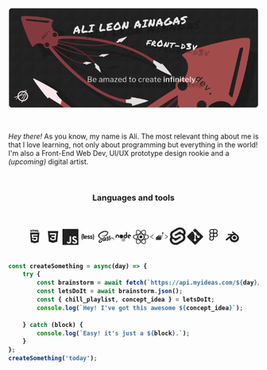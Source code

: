 #

![MYBANNER](ALABANNER.png)

</br>

_Hey there!_ As you know, my name is Alí. The most relevant thing about me is that I love learning, not only about programming but everything in the world! I'm also a Front-End Web Dev, UI/UX prototype design rookie and a _(upcoming)_ digital artist.

</br>

<center><h3><strong>Languages and tools<strong><h3></center>

</br>

<center>
<svg xmlns="http://www.w3.org/2000/svg" width="33" height="33" viewBox="0 0 33 33" fill="none"><path d="M17.6 4.8L18.6 6.3 19.5 4.8V6.8H20.8V2.8H19.5L18.6 4.3 17.8 2.8H16.3V6.8H17.6V4.8ZM24.7 6.8V5.5H22.8V2.8H21.5V6.8H24.7ZM13.2 6.8H14.6V4.2H15.8V2.8H12V4.2H13.2V6.8ZM9 5.5H10.2V6.8H11.5V2.8H10.2V4.2H9V2.8H7.6V6.8H9V5.5ZM6.8 8.2L8.4 27.4 16.2 29.5 23.9 27.4 25.5 8.2H6.8ZM21.9 14.3H12.8L13.1 16.7H21.6L21 24 16.2 25.4 11.4 24 11 20.2H13.4L13.5 22.2 16.2 22.8 18.8 22.2 19.1 19.1H10.8L10.2 12H22.2L21.9 14.3V14.3Z" fill="#222"/></svg>
<svg xmlns="http://www.w3.org/2000/svg" width="32" height="32" viewBox="0 0 32 32" fill="none"><path d="M5.6 4.2H26.4L24.5 25.6 16 28 7.5 25.6 5.6 4.2ZM22.5 8.6L9.5 8.6 9.7 11.2 19.7 11.2 19.5 13.9H12.9L13.1 16.4H19.2L18.9 19.9 16 20.7 13.1 19.9 12.9 17.8H10.3L10.6 21.6 16 23.3 21.3 21.8 22.5 8.6V8.6Z" fill="#222"/></svg>
<svg xmlns="http://www.w3.org/2000/svg" width="32" height="32" viewBox="0 0 32 32" fill="none"><path d="M0 0H32V32H0V0ZM8.4 26.8C9.3 28.6 10.8 29.5 12.9 29.5 14.3 29.5 15.4 29.1 16.2 28.4 17 27.6 17.4 26.5 17.4 25V14.7H14.4V24.9C14.4 26.2 13.9 26.8 12.8 26.8 12.1 26.8 11.4 26.3 10.8 25.3L8.4 26.8ZM19 26.4C20.1 28.5 21.9 29.5 24.5 29.5 26 29.5 27.2 29.1 28.1 28.4 29 27.6 29.5 26.6 29.5 25.3 29.5 24.1 29.2 23.2 28.5 22.5 27.9 21.8 26.9 21.2 25.5 20.6L24.8 20.3C24.1 20 23.6 19.7 23.3 19.5 23.1 19.2 22.9 18.9 22.9 18.4 22.9 18.1 23 17.8 23.3 17.5 23.5 17.3 23.9 17.2 24.3 17.2 25.2 17.2 25.8 17.6 26.3 18.4L28.6 16.9C27.7 15.3 26.3 14.5 24.3 14.5 23 14.5 21.9 14.9 21.1 15.6 20.3 16.4 19.9 17.3 19.9 18.5 19.9 19.7 20.2 20.6 20.8 21.3 21.4 21.9 22.4 22.5 23.6 23L24.3 23.3C24.9 23.6 25.3 23.8 25.5 23.9 25.8 24 26 24.2 26.2 24.5 26.4 24.7 26.5 25 26.5 25.3 26.5 25.8 26.3 26.1 26 26.4 25.6 26.7 25.1 26.8 24.5 26.8 23.2 26.8 22.2 26.2 21.5 25L19 26.4Z" fill="#222"/></svg>
<svg xmlns="http://www.w3.org/2000/svg" width="32" height="32" viewBox="0 0 32 32" fill="none"><path d="M28.2 14.5C28.2 13.6 28.3 13.1 28.3 12.2 28.3 10.8 27.8 10.3 26.6 10.3H25.8V11.3H26C26.6 11.3 26.8 11.5 26.8 12.2 26.8 12.9 26.7 13.6 26.7 14.4 26.7 15.4 27 15.8 27.7 15.9V16C27 16.1 26.7 16.5 26.7 17.5 26.7 18.3 26.8 19 26.8 19.7 26.8 20.4 26.6 20.6 26 20.6V20.6H25.8V21.7H26.6C27.8 21.7 28.3 21.2 28.3 19.8 28.3 18.9 28.2 18.4 28.2 17.5 28.2 17.1 28.5 16.6 29.3 16.6V15.4C28.5 15.4 28.2 14.9 28.2 14.5V14.5ZM23.8 15.8C23.1 15.5 22.5 15.4 22.5 14.9 22.5 14.6 22.8 14.4 23.3 14.4 23.7 14.4 24.2 14.6 24.7 15L25.5 13.8C25 13.4 24.3 12.9 23.2 12.9 21.8 12.9 20.7 13.8 20.7 15 20.7 16.1 21.7 16.6 22.5 16.9 23.2 17.2 23.8 17.4 23.8 17.8 23.8 18.2 23.6 18.4 23 18.4 22.4 18.4 21.9 18.2 21.3 17.7L20.4 19C21.1 19.5 22.1 19.9 22.9 19.9 24.6 19.9 25.6 19 25.6 17.8 25.6 16.6 24.6 16.1 23.8 15.8ZM8.8 18.3C8.7 18.3 8.5 18.1 8.5 17.7V10.3H5.4C4.2 10.3 3.7 10.8 3.7 12.2 3.7 13.1 3.8 13.6 3.8 14.5 3.8 14.9 3.5 15.4 2.7 15.4V16.6C3.5 16.6 3.8 17.1 3.8 17.5 3.8 18.4 3.7 18.8 3.7 19.8 3.7 21.2 4.2 21.7 5.4 21.7H6.2V20.7H6C5.4 20.7 5.2 20.4 5.2 19.7 5.2 19 5.3 18.4 5.3 17.6 5.3 16.6 5 16.2 4.3 16V15.9C5 15.8 5.3 15.4 5.3 14.4 5.3 13.6 5.2 13 5.2 12.2 5.2 11.5 5.4 11.3 6 11.3H6.5V17.6C6.5 18.9 7 19.8 8.3 19.8 8.8 19.8 9.1 19.8 9.3 19.7L9.1 18.2C9 18.3 8.9 18.3 8.8 18.3V18.3ZM18.5 15.8C17.8 15.5 17.2 15.4 17.2 14.9 17.2 14.6 17.5 14.4 17.9 14.4 18.4 14.4 18.9 14.6 19.3 15L20.2 13.8C19.7 13.4 18.9 12.9 17.9 12.9 16.4 12.9 15.4 13.8 15.4 15 15.4 16.1 16.4 16.6 17.2 16.9 17.8 17.2 18.5 17.4 18.5 17.8 18.5 18.2 18.2 18.4 17.6 18.4 17.1 18.4 16.5 18.2 16 17.7L15.1 19C15.8 19.5 16.8 19.9 17.6 19.9 19.3 19.9 20.3 19 20.3 17.8 20.3 16.6 19.3 16.1 18.5 15.8V15.8ZM12 12.9C10.4 12.9 8.9 14.3 9 16.4 9 18.5 10.4 19.8 12.3 19.8 13 19.8 13.9 19.5 14.6 19.1L13.9 17.9C13.5 18.2 13 18.3 12.5 18.3 11.6 18.3 11 17.9 10.8 16.9H14.8C14.8 16.7 14.8 16.4 14.8 16.1 14.8 14.3 13.9 12.9 12 12.9V12.9ZM10.8 15.7C10.9 14.8 11.4 14.4 12.1 14.4 12.8 14.4 13.2 14.9 13.2 15.7H10.8Z" fill="#222"/></svg>
<svg xmlns="http://www.w3.org/2000/svg" width="33" height="33" viewBox="0 0 33 33" fill="none"><g clip-path="url(#clip0)"><path d="M15.8 22.9C15.8 22.9 15.8 23 15.8 22.9V22.9ZM28.3 18.6C27.3 18.6 26.3 18.8 25.4 19.2 25.1 18.6 24.8 18.1 24.8 17.7 24.7 17.3 24.6 17 24.7 16.5 24.8 15.9 25.1 15.2 25.1 15.1 25.1 15 25 14.8 24.4 14.8 23.7 14.8 23.2 14.9 23.1 15.1 23 15.4 22.9 15.7 22.8 16 22.7 16.6 21.5 18.7 20.9 19.8 20.7 19.4 20.5 19 20.4 18.7 20.4 18.2 20.3 18 20.4 17.4 20.4 16.9 20.8 16.1 20.8 16.1 20.8 16 20.7 15.7 20 15.7 19.4 15.7 18.8 15.8 18.8 16 18.7 16.2 18.6 16.6 18.5 17 18.4 17.4 16.8 20.8 16.4 21.7 16.2 22.2 16 22.6 15.9 22.8 15.9 22.9 15.9 22.9 15.8 22.9 15.9 22.9 15.9 22.9 15.9 22.9 15.8 23.1 15.7 23.2 15.7 23.2V23.2C15.6 23.4 15.5 23.5 15.5 23.5 15.4 23.5 15.4 23.1 15.5 22.5 15.7 21.3 16.3 19.4 16.3 19.4 16.3 19.3 16.4 19 15.9 18.8 15.5 18.7 15.3 18.9 15.2 18.9 15.2 18.9 15.2 19 15.2 19 15.2 19 15.7 16.9 14.2 16.9 13.3 16.9 12 17.9 11.4 18.8 11 19.1 10.1 19.5 9.2 20L8.2 20.6C8.2 20.6 8.1 20.5 8.1 20.5 6.3 18.6 3 17.2 3.2 14.7 3.2 13.7 3.5 11.3 9.5 8.3 14.4 5.9 18.3 6.5 19 8 20 10.2 16.9 14.1 11.8 14.7 9.9 14.9 8.9 14.1 8.6 13.9 8.4 13.6 8.3 13.6 8.2 13.6 8 13.7 8.2 14 8.2 14.1 8.4 14.5 9 15.2 10.1 15.6 11 15.9 13.3 16 16 15 19.1 13.8 21.5 10.5 20.8 7.7 20.1 4.9 15.4 3.9 11 5.5 8.3 6.5 5.5 7.9 3.5 9.8 1 12.1 0.6 14.1 0.8 14.9 1.4 17.9 5.4 19.8 7 21.2L6.8 21.3C6 21.7 2.9 23.4 2.1 25.1 1.3 27 2.3 28.4 2.9 28.6 5 29.2 7.2 28.1 8.3 26.4 9.5 24.7 9.3 22.5 8.8 21.4 8.8 21.4 8.8 21.4 8.8 21.4 9.4 21 10 20.7 10.6 20.4 10.4 20.9 10.3 21.6 10.2 22.5 10.1 23.6 10.5 25 11.1 25.6 11.4 25.8 11.7 25.8 11.9 25.8 12.6 25.8 12.9 25.3 13.2 24.6 13.7 23.7 14 22.8 14 22.8 14 22.8 13.6 25.4 14.9 25.4 15.3 25.4 15.8 24.8 16 24.5V24.5C16 24.5 16 24.5 16 24.4 16.1 24.3 16.1 24.3 16.1 24.3V24.3C16.3 24 16.7 23.2 17.4 22 18.2 20.4 18.9 18.4 18.9 18.4 19 18.8 19.1 19.3 19.2 19.7 19.4 20.2 19.7 20.7 19.9 21.2 19.7 21.5 19.6 21.6 19.6 21.6 19.6 21.6 19.6 21.6 19.6 21.6 19.5 21.8 19.3 22 19.1 22.2 18.5 23 17.7 23.9 17.6 24.1 17.5 24.4 17.5 24.6 17.8 24.8 17.9 24.9 18.2 25 18.5 24.9 19.1 24.9 19.5 24.8 19.7 24.7 20.1 24.5 20.4 24.4 20.7 24.1 21.4 23.7 21.7 23 21.7 22.1 21.7 21.7 21.5 21.2 21.3 20.7 21.4 20.7 21.5 20.6 21.5 20.5 22.2 19.5 22.7 18.5 23.3 17.5 23.3 17.9 23.4 18.3 23.6 18.7 23.7 19.2 23.9 19.6 24.1 20 23.2 20.8 22.6 21.7 22.4 22.2 22.1 23.3 22.4 23.8 22.9 23.9 23.1 23.9 23.5 23.8 23.8 23.7 24.1 23.6 24.5 23.4 24.8 23.2 25.5 22.7 26.1 22.1 26 21.2 26 20.8 25.9 20.4 25.8 20 26.5 19.7 27.6 19.5 28.9 19.7 31.6 20 32.2 21.7 32.1 22.4 32 23.2 31.4 23.6 31.2 23.7 31 23.8 30.9 23.9 31 23.9 31 24.1 31.1 24.1 31.2 24 31.5 24 32.7 23.5 32.8 22.1 32.8 20.4 31.2 18.5 28.3 18.6L28.3 18.6ZM6.8 25.8C5.9 26.8 4.6 27.2 4.1 26.9 3.5 26.5 3.7 25 4.9 24 5.5 23.3 6.4 22.7 7 22.3 7.2 22.3 7.4 22.1 7.6 22 7.6 22 7.6 22 7.7 22 7.7 21.9 7.7 21.9 7.8 21.9 8.2 23.4 7.8 24.7 6.8 25.8V25.8ZM13.6 21.2C13.2 22 12.6 24 12.2 23.9 11.8 23.8 11.6 22.3 12.1 20.8 12.3 20 12.9 19.1 13.2 18.8 13.7 18.2 14.2 18 14.4 18.3 14.5 18.6 13.8 20.7 13.6 21.2ZM19.1 23.9C19 23.9 18.9 24 18.8 23.9 18.7 23.9 18.8 23.8 18.8 23.8 18.8 23.8 19.5 23.1 19.8 22.7 20 22.5 20.2 22.3 20.4 22 20.4 22.1 20.4 22.1 20.4 22.1 20.4 23 19.5 23.6 19.1 23.9H19.1ZM23.4 22.9C23.3 22.8 23.3 22.6 23.6 21.9 23.8 21.6 24.1 21.1 24.6 20.6 24.7 20.8 24.7 21 24.7 21.2 24.7 22.3 23.9 22.7 23.4 22.9V22.9Z" fill="#222"/></g><defs><clipPath><rect width="32" height="32" fill="white"/></clipPath></defs></svg>
<svg xmlns="http://www.w3.org/2000/svg" width="32" height="32" viewBox="0 0 32 32" fill="none"><path d="M21.3 6C21.2 6 21.1 6 21.1 6.1 21 6.1 21 6.2 21 6.3V11.8L19.8 11.1C19.7 11 19.6 11 19.5 11 19.4 11 19.3 11 19.2 11.1L16.3 12.8C16.2 12.9 16.1 12.9 16.1 13 16 13.1 16 13.2 16 13.3V16.7C16 16.9 16.1 17.1 16.3 17.2L19.2 18.9C19.3 19 19.4 19 19.5 19 19.6 19 19.7 19 19.8 18.9L22.7 17.2C22.8 17.1 22.9 17.1 22.9 17 23 16.9 23 16.8 23 16.7V7.2C23 7.1 23 7.1 22.9 7 22.9 6.9 22.8 6.8 22.8 6.8L21.4 6C21.4 6 21.4 6 21.3 6H21.3ZM11.5 11C11.4 11 11.3 11 11.2 11.1L8.3 12.8C8.2 12.9 8.1 12.9 8.1 13 8 13.1 8 13.2 8 13.3V16.7C8 16.9 8.1 17.1 8.3 17.2L11.2 18.9C11.4 19 11.6 19 11.8 18.9L14.7 17.2C14.8 17.1 14.9 17.1 14.9 17 15 16.9 15 16.8 15 16.7V13.3C15 13.2 15 13.1 14.9 13 14.9 12.9 14.8 12.9 14.7 12.8L11.8 11.1C11.7 11 11.6 11 11.5 11V11ZM27.5 11C27.4 11 27.3 11 27.2 11.1L24.3 12.8C24.2 12.9 24.1 12.9 24.1 13 24 13.1 24 13.2 24 13.3V16.7C24 16.9 24.1 17.1 24.3 17.2L27.2 18.9C27.2 19 27.3 19 27.4 19 27.5 19 27.6 19 27.7 18.9L29.1 18.1C29.1 18.1 29.2 18.1 29.2 18 29.2 18 29.2 18 29.2 17.9 29.2 17.9 29.2 17.8 29.2 17.8 29.2 17.8 29.1 17.7 29.1 17.7L26 15.9V14.1L27.5 13.2 29 14.1V15.4C29 15.5 29.1 15.6 29.2 15.5 29.7 15.2 30.2 14.9 30.8 14.6 30.8 14.6 30.9 14.5 30.9 14.4 31 14.4 31 14.3 31 14.2V13.3C31 13.2 31 13.1 30.9 13 30.9 12.9 30.8 12.9 30.7 12.8L27.8 11.1C27.7 11 27.6 11 27.5 11V11ZM3.5 11C3.4 11 3.3 11 3.2 11.1L0.3 12.8C0.2 12.9 0.1 12.9 0.1 13 0 13.1 0 13.2 0 13.3V17.7C0 17.9 0.2 18.1 0.4 18L1.8 17.2C1.8 17.1 1.9 17.1 1.9 17 2 16.9 2 16.8 2 16.8V14.1L3.5 13.2 5 14.1V16.8C5 16.9 5.1 17.1 5.2 17.2L6.6 18C6.6 18 6.7 18 6.7 18 6.8 18 6.8 18 6.9 18 6.9 17.9 6.9 17.9 7 17.9 7 17.8 7 17.8 7 17.7V13.3C7 13.2 7 13.1 6.9 13 6.9 12.9 6.8 12.9 6.7 12.8L3.8 11.1C3.7 11 3.6 11 3.5 11V11ZM19.5 13.2L21 14.1V15.9L19.5 16.8 18 15.9V14.1L19.5 13.2V13.2ZM27.5 14L26.6 14.5V15.5L27.5 16 28.4 15.5V14.5L27.5 14ZM15.4 18C15.3 18 15.2 18 15.1 18.1L12.3 19.7C12.2 19.8 12.1 19.8 12.1 19.9 12 20 12 20.1 12 20.2V23.5C12 23.7 12.1 23.9 12.3 24L13 24.4C13.4 24.6 13.5 24.6 13.7 24.6 14.2 24.6 14.5 24.3 14.5 23.7V20.5C14.5 20.5 14.5 20.5 14.5 20.5 14.5 20.4 14.5 20.4 14.5 20.4 14.5 20.4 14.5 20.4 14.5 20.4 14.5 20.4 14.4 20.4 14.4 20.4H14.1C14.1 20.4 14 20.4 14 20.4 14 20.4 14 20.5 14 20.5V23.7C14 23.9 13.7 24.2 13.3 24L12.5 23.5C12.5 23.5 12.5 23.5 12.5 23.5 12.5 23.5 12.5 23.5 12.5 23.5V20.2C12.5 20.2 12.5 20.1 12.5 20.1L15.4 18.5C15.4 18.5 15.4 18.5 15.4 18.5 15.4 18.5 15.4 18.5 15.4 18.5L18.3 20.1C18.3 20.1 18.3 20.2 18.3 20.2V23.5C18.3 23.5 18.3 23.5 18.3 23.5 18.3 23.5 18.3 23.5 18.3 23.5L15.4 25.2C15.4 25.2 15.4 25.2 15.4 25.2 15.4 25.2 15.4 25.2 15.4 25.2L14.6 24.7C14.6 24.7 14.6 24.7 14.6 24.7 14.4 24.8 14.3 24.9 14.2 24.9 14.1 24.9 14 25 14.2 25L15.1 25.6C15.2 25.7 15.3 25.7 15.4 25.7 15.5 25.7 15.6 25.7 15.7 25.6L18.5 24C18.6 23.9 18.7 23.8 18.7 23.8 18.8 23.7 18.8 23.6 18.8 23.5V20.2C18.8 20.1 18.8 20 18.7 19.9 18.7 19.8 18.6 19.8 18.5 19.7L15.7 18.1C15.6 18 15.5 18 15.4 18V18ZM19.8 19.5C19.7 19.5 19.7 19.5 19.6 19.5 19.5 19.6 19.5 19.6 19.4 19.7 19.3 19.8 19.3 19.9 19.3 20 19.3 20.2 19.3 20.3 19.4 20.4 19.5 20.5 19.7 20.6 19.8 20.6 19.9 20.6 20.1 20.5 20.2 20.4 20.3 20.3 20.3 20.2 20.3 20 20.3 19.9 20.3 19.8 20.2 19.7 20.1 19.6 19.9 19.5 19.8 19.5V19.5ZM19.8 19.6C20 19.6 20.2 19.8 20.2 20 20.2 20.2 20.2 20.3 20.1 20.4 20 20.4 19.9 20.5 19.8 20.5 19.7 20.5 19.6 20.4 19.5 20.4 19.4 20.3 19.3 20.2 19.3 20 19.3 19.8 19.5 19.6 19.8 19.6ZM19.6 19.7V20.3H19.7V20.1H19.8C19.9 20.1 19.9 20.1 19.9 20.1 19.9 20.2 19.9 20.3 19.9 20.3H20C20 20.3 20 20.2 20 20.2 20 20.1 20 20 19.9 20 19.9 20 20 20 20 19.9 20 19.7 19.9 19.7 19.8 19.7H19.6 19.6ZM19.7 19.8H19.8C19.8 19.8 19.9 19.8 19.9 19.9 19.9 19.9 19.9 20 19.8 20H19.7V19.8ZM16.2 20.3C15.4 20.3 14.9 20.7 14.9 21.2 14.9 21.8 15.4 22 16.1 22.1 17 22.2 17.1 22.3 17.1 22.5 17.1 22.8 16.9 22.9 16.3 22.9 15.5 22.9 15.4 22.8 15.3 22.4 15.3 22.3 15.3 22.3 15.2 22.3H14.9C14.8 22.3 14.8 22.3 14.8 22.3 14.8 22.3 14.8 22.3 14.8 22.3 14.8 22.4 14.8 22.4 14.8 22.4 14.8 22.4 14.8 22.4 14.8 22.4 14.8 22.9 15 23.4 16.3 23.4 17.2 23.4 17.7 23.1 17.7 22.5 17.7 21.9 17.3 21.7 16.4 21.6 15.5 21.5 15.4 21.4 15.4 21.2 15.4 21 15.5 20.8 16.2 20.8 16.7 20.8 17 20.9 17 21.3 17.1 21.4 17.1 21.4 17.1 21.4H17.5C17.5 21.4 17.5 21.4 17.5 21.4 17.6 21.4 17.6 21.3 17.6 21.3 17.5 20.6 17.1 20.3 16.2 20.3V20.3Z" fill="#222"/></svg>
<svg xmlns="http://www.w3.org/2000/svg" width="32" height="32" viewBox="0 0 32 32" fill="none"><path d="M16 13.1C14.4 13.1 13.1 14.4 13.1 16 13.1 17.6 14.4 18.9 16 18.9 17.6 18.9 18.9 17.6 18.9 16 18.9 14.4 17.6 13.1 16 13.1ZM8 21.7L7.4 21.5C2.7 20.3 0 18.3 0 16 0 13.7 2.7 11.7 7.4 10.5L8 10.3 8.2 10.9C8.7 12.6 9.3 14.2 10 15.7L10.1 16 10 16.3C9.3 17.8 8.7 19.4 8.2 21.1L8 21.7ZM7.1 11.9C3.5 12.9 1.3 14.5 1.3 16 1.3 17.5 3.5 19.1 7.1 20.1 7.5 18.7 8.1 17.3 8.7 16 8.1 14.7 7.5 13.3 7.1 11.9V11.9ZM24 21.7L23.8 21C23.3 19.4 22.7 17.8 22 16.3L21.9 16 22 15.7C22.7 14.2 23.3 12.6 23.8 10.9L24 10.3 24.6 10.5C29.3 11.7 32 13.7 32 16 32 18.3 29.3 20.3 24.6 21.5L24 21.7ZM23.3 16C23.9 17.3 24.5 18.7 24.9 20.1 28.5 19.1 30.7 17.5 30.7 16 30.7 14.5 28.5 12.9 24.9 11.9 24.5 13.3 23.9 14.7 23.3 16ZM7.1 11.9L6.9 11.3C5.6 6.7 6 3.3 8 2.2 10 1 13.2 2.4 16.5 5.8L16.9 6.3 16.5 6.7C15.3 7.9 14.2 9.3 13.3 10.7L13.1 10.9 12.8 11C11.1 11.1 9.4 11.4 7.7 11.8L7.1 11.9ZM9.6 3.1C9.3 3.1 8.9 3.2 8.7 3.3 7.3 4.1 7.1 6.7 8 10.3 9.4 10 10.9 9.8 12.3 9.7 13.2 8.5 14.1 7.3 15.1 6.3 13 4.2 11 3.1 9.6 3.1V3.1ZM22.4 30.2C22.4 30.2 22.4 30.2 22.4 30.2 20.5 30.2 18.1 28.8 15.5 26.2L15.1 25.7 15.5 25.3C16.7 24 17.8 22.7 18.8 21.3L18.9 21.1 19.2 21C20.9 20.9 22.6 20.6 24.3 20.2L24.9 20.1 25.1 20.7C26.4 25.3 26 28.7 24 29.8 23.5 30.1 23 30.2 22.4 30.2V30.2ZM16.9 25.7C19 27.8 21 28.9 22.4 28.9H22.4C22.7 28.9 23.1 28.8 23.3 28.7 24.7 27.9 24.9 25.3 24 21.7 22.6 22 21.1 22.2 19.7 22.3 18.8 23.5 17.9 24.7 16.9 25.7V25.7ZM24.9 11.9L24.3 11.8C22.6 11.4 20.9 11.1 19.2 11L18.9 10.9 18.8 10.7C17.8 9.3 16.7 7.9 15.5 6.7L15.1 6.3 15.5 5.8C18.8 2.4 22 1 24 2.2 26 3.3 26.4 6.7 25.1 11.3L24.9 11.9ZM19.7 9.7C21.1 9.8 22.6 10 24 10.3 24.9 6.7 24.7 4.1 23.3 3.3 22 2.6 19.5 3.7 16.9 6.3 17.9 7.3 18.8 8.5 19.7 9.7V9.7ZM9.6 30.2C9 30.2 8.5 30.1 8 29.8 6 28.7 5.6 25.3 6.9 20.7L7.1 20.1 7.7 20.2C9.3 20.6 10.9 20.9 12.8 21L13.1 21.1 13.2 21.3C14.2 22.7 15.3 24 16.5 25.3L16.9 25.7 16.5 26.2C13.9 28.8 11.5 30.2 9.6 30.2V30.2ZM8 21.7C7.1 25.3 7.3 27.9 8.7 28.7 10 29.4 12.5 28.3 15.1 25.7 14.1 24.7 13.2 23.5 12.3 22.3 10.9 22.2 9.4 22 8 21.7V21.7ZM16 22.5C14.9 22.5 13.8 22.5 12.6 22.4L12.3 22.3 12.2 22.1C11.5 21.2 10.9 20.2 10.4 19.3 9.8 18.3 9.3 17.3 8.8 16.3L8.7 16 8.8 15.7C9.8 13.7 10.9 11.7 12.2 9.9L12.3 9.7 12.6 9.6C14.9 9.4 17.1 9.4 19.4 9.6L19.7 9.7 19.8 9.9C21.1 11.7 22.2 13.7 23.2 15.7L23.3 16 23.2 16.3C22.3 18.3 21.1 20.2 19.8 22.1L19.7 22.3 19.4 22.4C18.2 22.5 17.1 22.5 16 22.5V22.5ZM13.1 21.1C15 21.2 17 21.2 18.9 21.1 20 19.4 21 17.8 21.9 16 21 14.2 20 12.5 18.9 10.9 17 10.8 15 10.8 13.1 10.9 12 12.5 11 14.2 10.1 16 11 17.8 12 19.4 13.1 21.1V21.1Z" fill="#222"/></svg>
<svg xmlns="http://www.w3.org/2000/svg" width="35" height="35" viewBox="0 0 35 35" fill="none"><path d="M23.6 9.9L23.5 10.4C23.4 11.5 23.4 11.8 23.9 12.2L24.3 12.6 23.9 14.7C23.6 15.9 23.3 16.9 23 17.3 22.9 17.6 22.6 18 22.6 18.2 22.5 18.5 22.3 18.8 21.9 19 21.5 19.2 20.8 19.8 20.3 20.2 19.9 20.6 19.6 20.8 19.5 20.9L19 21.2C18.9 21.4 18.8 21.6 18.7 21.8 18.7 22 18.7 22.1 18.8 22.2 18.8 22.3 18.9 22.3 19 22.3 19.2 22.4 19.3 22.4 19.4 22.4 19.7 22.3 20.1 22.3 20.4 22.2 20.5 22.2 20.5 22.2 20.6 22.1 20.7 22 21 21.7 21.4 21.3 22.6 20.2 23 19.5 22.6 19.7 22.4 19.8 22.5 19.6 22.8 19.3 23.4 18.7 23.7 17.8 24.5 14.9 25.1 12.7 25.1 12.6 25.5 12.6 25.7 12.6 26.3 12.7 26.3 12.7V9.9H25 23.6ZM29.2 14.5C29.2 14.5 29 14.6 28.9 14.8 28.7 15 28.9 15.2 31.5 16.8 33 17.8 34.2 18.6 34.2 18.6 34.2 18.7 32.9 19.5 31.4 20.4 28.7 22.1 28.7 22.1 29 22.4 29.3 22.8 29 23 32.5 20.8L35 19.2V18L32.2 16.2C30.6 15.3 29.3 14.5 29.2 14.5ZM5.8 14.6C5.7 14.6 4.4 15.4 2.9 16.4L0 18.1V19.3L2.8 21.1C4.4 22.1 5.7 22.9 5.8 22.9 5.9 22.9 6 22.7 6.1 22.6 6.3 22.3 6.1 22.2 3.5 20.5 1.1 19 0.8 18.7 1 18.6 1.2 18.5 2.4 17.7 3.6 16.9 6.5 15.2 6.4 15.3 6.1 14.9 6 14.8 5.9 14.6 5.8 14.6H5.8ZM18.5 14.7C18 14.7 17.1 15.3 14.4 17.6 14.2 17.8 14.2 18 14.3 18.2 14.3 18.3 14.4 18.3 14.5 18.4 14.6 18.4 14.7 18.4 14.8 18.4 15.1 18.5 15.4 18.4 15.6 18.4L15.8 18.3C15.8 18.3 15.9 18.2 16 18.2 16.1 18.1 16.8 17.4 17.5 16.7 18.8 15.5 19.1 14.9 18.6 14.7 18.5 14.7 18.5 14.7 18.5 14.7H18.5ZM21.7 15.6C21.3 15.6 20.6 16 19.4 16.9 18.9 17.4 18.5 17.7 18.3 17.7L17.5 18.3C17.3 18.8 17.2 19.2 17.3 19.3 17.3 19.4 17.3 19.4 17.4 19.5 17.4 19.5 17.4 19.5 17.5 19.5 17.6 19.6 17.7 19.6 17.8 19.6 18.1 19.6 18.4 19.6 18.7 19.5 18.8 19.4 19 19.4 19.1 19.3L19.1 19.3 19.2 19.3C19.4 19.1 19.7 18.7 20.1 18.3 21.5 17.1 22.1 16.1 22 15.8 21.9 15.6 21.8 15.6 21.7 15.6V15.6ZM18.1 17.1C18 17.1 17.8 17.3 17.3 17.7 16.7 18.3 16 18.6 15.8 18.5 15.7 18.5 15.7 18.5 15.6 18.5 15.4 18.5 15.1 18.6 14.8 18.6 14.7 18.5 14.5 18.5 14.4 18.5 14.3 18.4 14.2 18.3 14.2 18.2 14.1 18.1 14.1 17.9 14.2 17.7L13.2 18.5 11.1 20.3V23.1L18.1 17.6C18.1 17.5 18.1 17.5 18.2 17.4 18.2 17.2 18.2 17.1 18.1 17.1V17.1ZM21.1 18.1C21 18.1 20.9 18.2 20.6 18.5 20.2 18.9 19.6 19.3 19.3 19.4L19.2 19.4C19.2 19.5 19.1 19.5 19 19.5 19 19.5 18.8 19.6 18.7 19.6 18.5 19.7 18.1 19.7 17.8 19.7 17.7 19.7 17.6 19.7 17.4 19.7 17.3 19.6 17.2 19.5 17.2 19.4 17.1 19.2 17.1 18.9 17.3 18.5L11.1 23.4V25.1H13.8L19.6 20.6C19.8 20.4 20 20.2 20.3 19.9 21.1 19.2 21.3 18.9 21.3 18.5 21.3 18.2 21.2 18.1 21.1 18.1V18.1ZM22.5 20.9L22 21.4C21.7 21.7 21.3 22 20.9 22.1L20.8 22.2 20.8 22.2 20.8 22.2C20.8 22.2 20.8 22.2 20.8 22.2 20.7 22.2 20.5 22.3 20.4 22.3 20.1 22.4 19.8 22.5 19.4 22.5 19.3 22.5 19.1 22.5 19 22.5 18.9 22.4 18.7 22.4 18.7 22.2 18.6 22.1 18.6 22 18.6 21.8 18.6 21.7 18.7 21.6 18.8 21.5L14.1 25.1H20.3L21 24.3C22.1 23.1 22.5 22.3 22.5 21.5V20.9Z" fill="#222"/></svg>
<svg xmlns="http://www.w3.org/2000/svg" width="32" height="35" viewBox="0 0 32 35" fill="none"><g clip-path="url(#clip0)"><path d="M30.3 15.7C36.9 6 23.7-4 14.3 1.6L5.4 6.8C1 9.4-0.8 14.3 1.8 19.3 -4.8 28.4 8 39.1 17.8 33.4L26.7 28.2C31.6 25.3 32.7 20.3 30.3 15.7V15.7ZM8 10.1L16.9 5C22.7 1.8 29.5 7.4 27 12.6 25.6 11.5 24 10.9 22.8 10.6 23.2 8.9 21.1 7.7 19.6 8.5L10.7 13.7C8.5 15.1 10.8 17.9 13 16.7L16.4 14.8C24 10.8 31.3 20.2 24.2 24.9L15.2 30C9.9 33.2 2.6 28.2 5.1 22.5 6.4 23.4 7.8 24.1 9.4 24.4 9 26.4 11.2 27.3 12.5 26.5L21.5 21.3C23.7 19.8 21.3 17.1 19.1 18.3L15.7 20.3C8.2 24.3 0.8 14.8 8 10.1V10.1Z" fill="#222"/></g><defs><clipPath><rect width="32" height="35" fill="white"/></clipPath></defs></svg>
<svg xmlns="http://www.w3.org/2000/svg" width="32" height="33" viewBox="0 0 32 33" fill="none"><g clip-path="url(#clip0)"><path d="M31.4 15.1L17.4 1.2C17.2 1 17 0.8 16.8 0.7 16.5 0.6 16.2 0.6 16 0.6 15.7 0.6 15.4 0.6 15.2 0.7 14.9 0.8 14.7 1 14.5 1.2L11.6 4.1 15.3 7.7C15.7 7.6 16.2 7.6 16.6 7.7 17.1 7.8 17.5 8 17.8 8.3 18.5 9 18.7 10 18.4 10.9L21.9 14.4C22.4 14.3 22.8 14.2 23.3 14.3 23.7 14.4 24.1 14.7 24.5 15 25.4 15.9 25.4 17.5 24.5 18.5 24.2 18.7 24 18.9 23.7 19 23.4 19.1 23.1 19.2 22.7 19.2 22.4 19.2 22.1 19.1 21.8 19 21.5 18.9 21.2 18.7 21 18.5 20.7 18.1 20.4 17.7 20.3 17.2 20.2 16.7 20.3 16.2 20.5 15.8L17.1 12.5V21.2C17.4 21.3 17.6 21.5 17.8 21.7 18.7 22.6 18.7 24.2 17.8 25.1 17.3 25.6 16.7 25.8 16.1 25.8 15.4 25.8 14.8 25.6 14.3 25.1 14 24.8 13.8 24.5 13.7 24.1 13.6 23.7 13.6 23.3 13.6 22.9 13.7 22.5 13.9 22.1 14.2 21.8 14.4 21.5 14.7 21.3 15.1 21.1L15.1 12.3C14.8 12.2 14.6 12 14.3 11.8 14 11.5 13.7 11 13.7 10.5 13.6 10.1 13.6 9.6 13.8 9.1L10.2 5.5 0.6 15.1C0.2 15.5 0 16 0 16.5 0 17.1 0.2 17.6 0.6 18L14.6 32C14.8 32.1 15 32.3 15.2 32.4 15.5 32.5 15.8 32.6 16 32.6 16.3 32.6 16.6 32.5 16.8 32.4 17.1 32.3 17.3 32.1 17.5 32L31.4 18C31.6 17.9 31.7 17.6 31.8 17.4 31.9 17.1 32 16.9 32 16.6 32 16.3 31.9 16 31.8 15.8 31.7 15.5 31.6 15.3 31.4 15.1L31.4 15.1Z" fill="#222"/></g><defs><clipPath><rect width="32" height="32" fill="white"/></clipPath></defs></svg>
<svg xmlns="http://www.w3.org/2000/svg" width="36" height="41" viewBox="0 0 36 41" fill="none"><path d="M24.6 17.3C25.4 16.8 26 16 26.3 15.1 26.6 14.2 26.6 13.3 26.3 12.4 26 11.5 25.4 10.7 24.6 10.2 23.8 9.6 22.8 9.3 21.9 9.3H14.2C13.2 9.3 12.3 9.6 11.5 10.2 10.7 10.7 10.1 11.5 9.7 12.4 9.4 13.3 9.4 14.2 9.7 15.1 10.1 16 10.7 16.8 11.5 17.3 10.9 17.7 10.4 18.3 10 18.9 9.7 19.5 9.5 20.2 9.5 20.9 9.5 21.6 9.7 22.3 10 22.9 10.4 23.5 10.9 24.1 11.5 24.5 10.8 24.9 10.3 25.5 10 26.2 9.6 26.9 9.5 27.7 9.5 28.4 9.6 29.2 9.9 29.9 10.3 30.5 10.8 31.2 11.4 31.7 12.1 32 12.8 32.4 13.6 32.5 14.4 32.5 15.2 32.5 16 32.2 16.7 31.8 17.4 31.4 17.9 30.9 18.3 30.2 18.7 29.6 18.9 28.8 18.9 28.1V24.4C19.4 24.7 20 25 20.6 25.2 21.2 25.3 21.8 25.4 22.5 25.3 23.1 25.2 23.7 25 24.2 24.7 24.8 24.4 25.2 24 25.6 23.6 26 23.1 26.3 22.6 26.4 22 26.6 21.4 26.6 20.8 26.5 20.3 26.4 19.7 26.2 19.1 25.9 18.6 25.6 18.1 25.1 17.7 24.6 17.3V17.3ZM24.8 13.8C24.8 14.5 24.5 15.2 23.9 15.7 23.4 16.2 22.6 16.5 21.9 16.5L21.9 16.5 21.9 16.5 18.9 16.5V11H21.9C22.6 11 23.4 11.3 23.9 11.8 24.5 12.3 24.8 13 24.8 13.8ZM11.3 13.8C11.3 13 11.6 12.3 12.2 11.8 12.7 11.3 13.5 11 14.2 11H17.1V16.5H14.2C13.5 16.5 12.7 16.2 12.2 15.7 11.6 15.2 11.3 14.5 11.3 13.8V13.8ZM11.3 20.9C11.3 20.2 11.6 19.5 12.2 19 12.7 18.5 13.5 18.2 14.2 18.2L14.2 18.2H17.1V23.6L14.2 23.7C13.5 23.6 12.7 23.4 12.2 22.8 11.6 22.3 11.3 21.6 11.3 20.9V20.9ZM14.2 30.8C13.8 30.8 13.5 30.7 13.1 30.6 12.7 30.5 12.4 30.3 12.2 30 11.9 29.8 11.7 29.5 11.5 29.1 11.4 28.8 11.3 28.4 11.3 28.1 11.3 27.7 11.4 27.4 11.5 27 11.7 26.7 11.9 26.4 12.2 26.1 12.4 25.9 12.7 25.7 13.1 25.5 13.5 25.4 13.8 25.3 14.2 25.3H17.1V28.1C17.1 28.8 16.8 29.5 16.3 30 15.7 30.5 15 30.8 14.2 30.8V30.8ZM21.9 23.7C21.1 23.6 20.3 23.4 19.8 22.8 19.3 22.3 19 21.6 19 20.9 19 20.2 19.3 19.5 19.8 19 20.3 18.5 21.1 18.2 21.9 18.2H21.9C22.6 18.2 23.4 18.5 23.9 19 24.4 19.5 24.8 20.2 24.8 20.9 24.8 21.6 24.4 22.3 23.9 22.8 23.4 23.4 22.6 23.6 21.9 23.7V23.7Z" fill="#222"/></svg>
<svg xmlns="http://www.w3.org/2000/svg" width="32" height="32" viewBox="0 0 32 32" fill="none"><style>.a{fill:#222;}</style><path d="M16.6 17.3C16.6 16.5 17.1 15.7 17.7 15.1 18.4 14.5 19.3 14.2 20.2 14.2 21.1 14.2 22 14.6 22.6 15.1 23.3 15.7 23.7 16.5 23.8 17.3 23.8 18.3 23.5 19.1 22.8 19.7 22.1 20.4 21.2 20.8 20.2 20.8 19.2 20.8 18.2 20.4 17.5 19.7 16.9 19.1 16.5 18.3 16.6 17.3Z" class="a"/><path d="M10.8 19.1C10.8 19.5 11 20.2 11.1 20.7 11.5 21.8 12.1 22.9 12.9 23.8 13.8 24.7 14.8 25.5 16 26 17.3 26.6 18.7 26.8 20.1 26.8 21.5 26.8 22.8 26.5 24.1 26 25.3 25.5 26.3 24.7 27.2 23.7 28 22.9 28.6 21.8 29 20.7 29.2 20.1 29.3 19.5 29.3 19 29.4 17.3 29 15.6 28.1 14.2 27.6 13.3 26.9 12.5 26.1 11.9L26.1 11.9 17.7 5.5 17.7 5.5C17.2 5.1 16.3 5.1 15.7 5.5 15 5.9 15 6.6 15.5 7.1L15.5 7.1 19 9.9 8.4 9.9H8.4C7.5 9.9 6.7 10.5 6.5 11.2 6.3 11.9 6.9 12.5 7.8 12.6L7.8 12.6 13.2 12.5 3.6 19.9 3.6 19.9C2.7 20.6 2.4 21.8 3 22.5 3.5 23.2 4.8 23.2 5.7 22.5L10.9 18.2C10.9 18.2 10.8 18.8 10.8 19.1V19.1ZM24.3 21.1C23.2 22.2 21.7 22.8 20.1 22.8 18.4 22.8 16.9 22.2 15.8 21.1 15.3 20.6 14.9 20 14.7 19.3 14.4 18.6 14.4 18 14.4 17.3 14.5 16.6 14.7 16 15 15.4 15.3 14.8 15.7 14.3 16.3 13.9 17.3 13 18.7 12.5 20.1 12.5 21.4 12.5 22.8 13 23.8 13.8 24.4 14.3 24.8 14.8 25.1 15.4 25.4 15.9 25.6 16.6 25.7 17.3 25.7 17.9 25.7 18.6 25.4 19.3 25.2 20 24.8 20.6 24.3 21.1V21.1Z" class="a"/></svg>
</center>

</br>

```javascript
const createSomething = async(day) => {
    try {
        const brainstorm = await fetch(`https://api.myideas.com/${day}/`);
        const letsDoIt = await brainstorm.json();
        const { chill_playlist, concept_idea } = letsDoIt;
        console.log(`Hey! I've got this awesome ${concept_idea}`);

    } catch (block) {
        console.log(`Easy! it's just a ${block}.`);
    }
};
createSomething('today');
```
